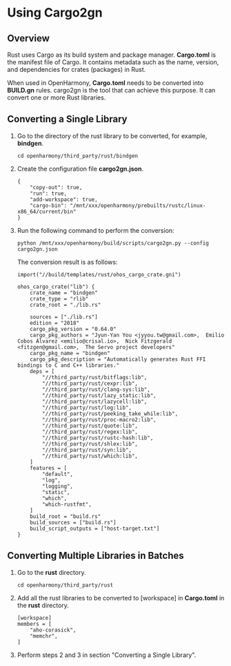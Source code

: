 # Using Cargo2gn
## Overview

Rust uses Cargo as its build system and package manager. **Cargo.toml** is the manifest file of Cargo. It contains metadata such as the name, version, and dependencies for crates (packages) in Rust. 

When used in OpenHarmony, **Cargo.toml** needs to be converted into **BUILD.gn** rules. cargo2gn is the tool that can achieve this purpose. It can convert one or more Rust libraries.

##  Converting a Single Library
1. Go to the directory of the rust library to be converted, for example, **bindgen**.

    ```
    cd openharmony/third_party/rust/bindgen
    ```
    
2. Create the configuration file **cargo2gn.json**.

    ```
    {
        "copy-out": true,
        "run": true,
        "add-workspace": true,
        "cargo-bin": "/mnt/xxx/openharmony/prebuilts/rustc/linux-x86_64/current/bin"
    }
    ```
    
3. Run the following command to perform the conversion:
   
   ```
   python /mnt/xxx/openharmony/build/scripts/cargo2gn.py --config cargo2gn.json
   ```
   
   The conversion result is as follows:
   
   ```
   import("//build/templates/rust/ohos_cargo_crate.gni")
   
   ohos_cargo_crate("lib") {
       crate_name = "bindgen"
       crate_type = "rlib"
       crate_root = "./lib.rs"
   
       sources = ["./lib.rs"]
       edition = "2018"
       cargo_pkg_version = "0.64.0"
       cargo_pkg_authors = "Jyun-Yan You <jyyou.tw@gmail.com>,  Emilio Cobos Álvarez <emilio@crisal.io>,  Nick Fitzgerald <fitzgen@gmail.com>,  The Servo project developers"
       cargo_pkg_name = "bindgen"
       cargo_pkg_description = "Automatically generates Rust FFI bindings to C and C++ libraries."
       deps = [
           "//third_party/rust/bitflags:lib",
           "//third_party/rust/cexpr:lib",
           "//third_party/rust/clang-sys:lib",
           "//third_party/rust/lazy_static:lib",
           "//third_party/rust/lazycell:lib",
           "//third_party/rust/log:lib",
           "//third_party/rust/peeking_take_while:lib",
           "//third_party/rust/proc-macro2:lib",
           "//third_party/rust/quote:lib",
           "//third_party/rust/regex:lib",
           "//third_party/rust/rustc-hash:lib",
           "//third_party/rust/shlex:lib",
           "//third_party/rust/syn:lib",
           "//third_party/rust/which:lib",
       ]
       features = [
           "default",
           "log",
           "logging",
           "static",
           "which",
           "which-rustfmt",
       ]
       build_root = "build.rs"
       build_sources = ["build.rs"]
       build_script_outputs = ["host-target.txt"]
   }
   ```
   
   

##  Converting Multiple Libraries in Batches
1. Go to the **rust** directory.
   
   ```
   cd openharmony/third_party/rust
   ```
2. Add all the rust libraries to be converted to [workspace] in **Cargo.toml** in the **rust** directory.

    ```
    [workspace]
    members = [
        "aho-corasick",
        "memchr",
    ]
    ```
3. Perform steps 2 and 3 in section "Converting a Single Library".
